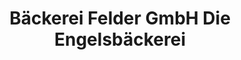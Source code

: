---
title: "Bäckerei Felder GmbH  Die Engelsbäckerei "
url: /bergisch-gladbach/baeckerei-felder-gmbh-die-engelsbaeckerei/
shop: Bäckerei
---